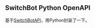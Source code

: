SwitchBot Python OpenAPI
---

基于[SwitchBotAPI](https://github.com/OpenWonderLabs/SwitchBotAPI)，用Python封装了一下。

